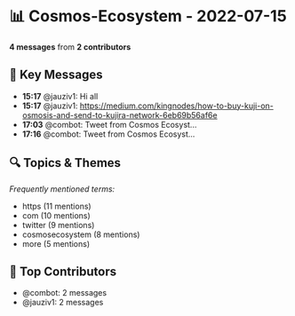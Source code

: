 # 📊 Cosmos-Ecosystem - 2022-07-15
**4 messages** from **2 contributors**

## 💬 Key Messages
- **15:17** @jauziv1: Hi all
- **15:17** @jauziv1: https://medium.com/kingnodes/how-to-buy-kuji-on-osmosis-and-send-to-kujira-network-6eb69b56af6e
- **17:03** @combot: [‌‌‌‌‎⁠](https://twitter.com/CosmosEcosystem/status/1547990201288364037)Tweet from Cosmos Ecosyst...
- **17:16** @combot: [‌‌‌‌‎⁠](https://twitter.com/CosmosEcosystem/status/1547993462221316099)Tweet from Cosmos Ecosyst...

## 🔍 Topics & Themes
*Frequently mentioned terms:*
- https (11 mentions)
- com (10 mentions)
- twitter (9 mentions)
- cosmosecosystem (8 mentions)
- more (5 mentions)

## 👥 Top Contributors
- @combot: 2 messages
- @jauziv1: 2 messages
